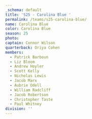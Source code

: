 ```yaml
---
_schema: default
title: 'S25 - Carolina Blue '
permalink: /teams/s25-carolina-blue/
name: Carolina Blue
color: Carolina Blue
season: 25
photo:
captain: Connor Wilson
quarterback: Oriya Cohen
members:
  - Patrick Barboun
  - Liz Bloom
  - Andrew Hoyler
  - Scott Kelly
  - Nicholas Lewis
  - Jacob Marx
  - Aubrie Odell
  - William Radcliff
  - Jacob Robertson
  - Christopher Taste
  - Paul Whitney
division: ''
---
```

